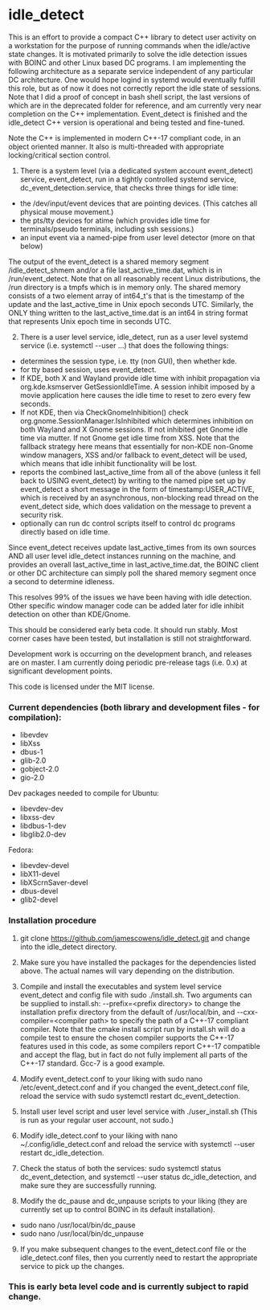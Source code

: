 # idle_detect

This is an effort to provide a compact C++ library to detect user activity on a workstation for the purpose of running commands when the idle/active state changes. It is motivated primarily to solve the idle detection issues with BOINC and other Linux based DC programs. I am implementing the following architecture as a separate service independent of any particular DC architecture.  One would hope logind in systemd would eventually fulfill this role, but as of now it does not correctly report the idle state of sessions. Note that I did a proof of concept in bash shell script, the last versions of which are in the deprecated folder for reference, and am currently very near completion on the C++ implementation. Event_detect is finished and the idle_detect C++ version is operational and being tested and fine-tuned.

Note the C++ is implemented in modern C++-17 compliant code, in an object oriented manner. It also is multi-threaded with appropriate locking/critical section control.

1. There is a system level (via a dedicated system account event_detect) service, event_detect, run in a tightly controlled systemd service, dc_event_detection.service, that checks three things for idle time:
 - the /dev/input/event devices that are pointing devices. (This catches all physical mouse movement.)
 - the pts/tty devices for atime (which provides idle time for terminals/pseudo terminals, including ssh sessions.)
 - an input event via a named-pipe from user level detector (more on that below)

The output of the event_detect is a shared memory segment /idle_detect_shmem and/or a file last_active_time.dat, which is in /run/event_detect. Note that on all reasonably recent Linux distributions, the /run directory is a tmpfs which is in memory only. The shared memory consists of a two element array of int64_t's that is the timestamp of the update and the last_active_time in Unix epoch seconds UTC. Similarly, the ONLY thing written to the last_active_time.dat is an int64 in string format that represents Unix epoch time in seconds UTC.

2. There is a user level service, idle_detect, run as a user level systemd service (i.e. systemctl --user ...) that does the following things:
 - determines the session type, i.e. tty (non GUI), then whether kde.
 - for tty based session, uses event_detect.
 - If KDE, both X and Wayland provide idle time with inhibit propagation via org.kde.ksmserver GetSessionIdleTime. A session inhibit imposed by a movie application here causes the idle time to reset to zero every few seconds.
 - If not KDE, then via CheckGnomeInhibition() check org.gnome.SessionManager.IsInhibited which determines inhibition on both Wayland and X Gnome sessions. If not inhibited get Gnome idle time via mutter. If not Gnome get idle time from
XSS. Note that the fallback strategy here means that essentially for non-KDE non-Gnome window managers, XSS and/or fallback to event_detect will be used, which means that idle inhibit functionality will be lost.
 - reports the combined last_active_time from all of the above (unless it fell back to USING event_detect) by writing to the named pipe set up by event_detect a short message in the form of timestamp:USER_ACTIVE, which is received by an asynchronous, non-blocking read thread on the event_detect side, which does validation on the message to prevent a security risk.
 - optionally can run dc control scripts itself to control dc programs directly based on idle time.

Since event_detect receives update last_active_times from its own sources AND all user level idle_detect instances running on the machine, and provides an overall last_active_time in last_active_time.dat, the BOINC client or other DC architecture can simply poll the shared memory segment once a second to determine idleness.

This resolves 99% of the issues we have been having with idle detection. Other specific window manager code can be added later for idle inhibit detection on other than KDE/Gnome.

This should be considered early beta code. It should run stably. Most corner cases have been tested, but installation is still not straightforward.

Development work is occurring on the development branch, and releases are on master. I am currently doing periodic pre-release tags (i.e. 0.x) at significant development points.

This code is licensed under the MIT license.

### Current dependencies (both library and development files - for compilation):
 - libevdev
 - libXss
 - dbus-1
 - glib-2.0
 - gobject-2.0
 - gio-2.0

Dev packages needed to compile for
Ubuntu:
 - libevdev-dev
 - libxss-dev
 - libdbus-1-dev
 - libglib2.0-dev

Fedora:
 - libevdev-devel
 - libX11-devel
 - libXScrnSaver-devel
 - dbus-devel
 - glib2-devel

### Installation procedure

1. git clone https://github.com/jamescowens/idle_detect.git and change into the idle_detect directory.

2. Make sure you have installed the packages for the dependencies listed above. The actual names will vary depending on the distribution.

3. Compile and install the executables and system level service event_detect and config file with sudo ./install.sh. Two arguments can be supplied to install.sh: --prefix=\<prefix directory\> to change the installation prefix directory from the default of /usr/local/bin, and --cxx-compiler=\<compiler path\> to specify the path of a C++-17 compliant compiler. Note that the cmake install script run by install.sh will do a compile test to ensure the chosen compiler supports the C++-17 features used in this code, as some compilers report C++-17 compatible and accept the flag, but in fact do not fully implement all parts of the C++-17 standard. Gcc-7 is a good example.

4. Modify event_detect.conf to your liking with sudo nano /etc/event_detect.conf and if you changed the event_detect.conf file, reload the service with sudo systemctl restart dc_event_detection.

5. Install user level script and user level service with ./user_install.sh (This is run as your regular user account, not sudo.)

6. Modify idle_detect.conf to your liking with nano ~/.config/idle_detect.conf and reload the service with systemctl --user restart dc_idle_detection.

7. Check the status of both the services: sudo systemctl status dc_event_detection, and systemctl --user status dc_idle_detection, and make sure they are successfully running.

8. Modify the dc_pause and dc_unpause scripts to your liking (they are currently set up to control BOINC in its default installation).
- sudo nano /usr/local/bin/dc_pause
- sudo nano /usr/local/bin/dc_unpause

9. If you make subsequent changes to the event_detect.conf file or the idle_detect.conf files, then you currently need to restart the appropriate service to pick up the changes.

### This is early beta level code and is currently subject to rapid change.
